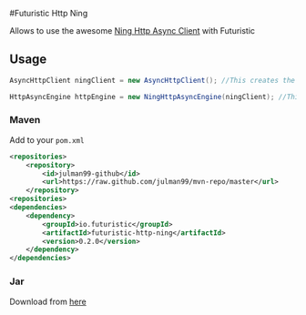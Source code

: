 #Futuristic Http Ning

Allows to use the awesome [Ning Http Async Client](https://github.com/AsyncHttpClient/async-http-client) with Futuristic

## Usage

```java
AsyncHttpClient ningClient = new AsyncHttpClient(); //This creates the Ning Http Client

HttpAsyncEngine httpEngine = new NingHttpAsyncEngine(ningClient); //This creates the Futuristic wrapper
```

### Maven
Add to your ```pom.xml```

```xml
<repositories>
    <repository>
        <id>julman99-github</id>
        <url>https://raw.github.com/julman99/mvn-repo/master</url>
    </repository>
<repositories>
<dependencies>
    <dependency>
        <groupId>io.futuristic</groupId>
        <artifactId>futuristic-http-ning</artifactId>
        <version>0.2.0</version>
    </dependency>
</dependencies>
```
### Jar

Download from [here](https://github.com/julman99/mvn-repo/raw/master/io/futuristic/futuristic-http-ning/0.2.0/futuristic-http-ning-0.2.0.jar)

